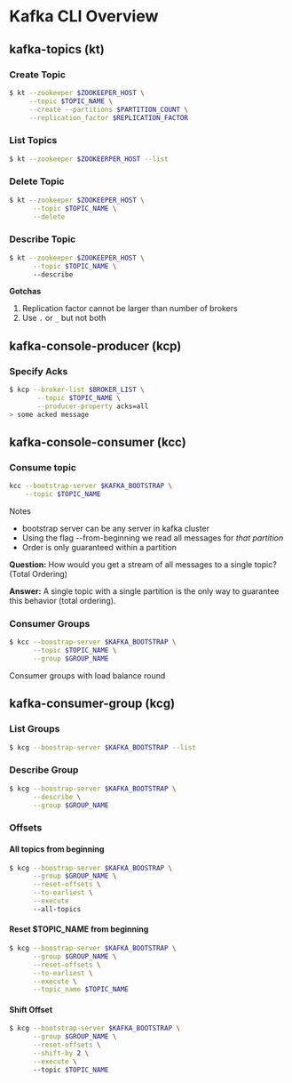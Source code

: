 # Kafka CLI Overview
##  kafka-topics (kt)
### Create Topic
```bash
$ kt --zookeeper $ZOOKEEPER_HOST \
     --topic $TOPIC_NAME \
     --create --partitions $PARTITION_COUNT \
     --replication_factor $REPLICATION_FACTOR
```

### List Topics
```bash
$ kt --zookeeper $ZOOKEERPER_HOST --list
```

### Delete Topic
```bash
$ kt --zookeeper $ZOOKEEPER_HOST \
	  --topic $TOPIC_NAME \
	  --delete
```

### Describe Topic
```bash
$ kt --zookeeper $ZOOKEEPER_HOST \
	  --topic $TOPIC_NAME \ 
	  --describe
```

**Gotchas**
1. Replication factor cannot be larger than number of brokers
2. Use `.` or `_` but not both

## kafka-console-producer (kcp)
### Specify Acks
```bash
$ kcp --broker-list $BROKER_LIST \
	   --topic $TOPIC_NAME \
	   --producer-property acks=all 
> some acked message
```

## kafka-console-consumer (kcc)
### Consume topic
```bash
kcc --bootstrap-server $KAFKA_BOOTSTRAP \
	--topic $TOPIC_NAME
```
Notes

- bootstrap server can be any server in kafka cluster
- Using the flag --from-beginning we read all messages for *that partition*
- Order is only guaranteed within a partition

**Question:** How would you get a stream of all messages to a single topic? (Total Ordering)

**Answer:** A single topic with a single partition is the only way to guarantee this behavior (total ordering). 


### Consumer Groups
```bash
$ kcc --boostrap-server $KAFKA_BOOTSTRAP \
	  --topic $TOPIC_NAME \
	  --group $GROUP_NAME
```

Consumer groups with load balance round


## kafka-consumer-group (kcg)
### List Groups
```bash
$ kcg --boostrap-server $KAFKA_BOOTSTRAP --list
```

### Describe Group
```bash
$ kcg --boostrap-server $KAFKA_BOOTSTRAP \
	  --describe \
	  --group $GROUP_NAME
```


### Offsets
#### All topics from beginning
```bash
$ kcg --boostrap-server $KAFKA_BOOSTRAP \
      --group $GROUP_NAME \
      --reset-offsets \
      --to-earliest \
      --execute
      --all-topics
```

#### Reset $TOPIC_NAME from beginning
```bash
$ kcg --boostrap-server $KAFKA_BOOTSTRAP \
      --group $GROUP_NAME \
      --reset-offsets \
      --to-earliest \
      --execute \
      --topic_name $TOPIC_NAME
```

#### Shift Offset
```bash
$ kcg --bootstrap-server $KAFKA_BOOTSTRAP \
      --group $GROUP_NAME \
      --reset-offsets \
      --shift-by 2 \
      --execute \ 
      --topic $TOPIC_NAME
```      
